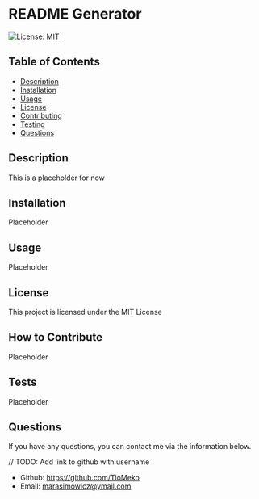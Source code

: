 # README Generator

  [![License: MIT](https://img.shields.io/badge/License-MIT-yellow.svg)](https://opensource.org/licenses/MIT)

  ## Table of Contents
  
  - [Description](#description)
  - [Installation](#installation)
  - [Usage](#usage)
  - [License](#license)
  - [Contributing](#how-to-contribute)
  - [Testing](#tests)
  - [Questions](#questions)

  ## Description
  
  This is a placeholder for now
  
  ## Installation
  
  Placeholder

  ## Usage

  Placeholder
  
  ## License

 This project is licensed under the MIT License
  
  ## How to Contribute
  
  Placeholder
  
  ## Tests
  
  Placeholder
  
  ## Questions
  
  If you have any questions, you can contact me via the information below.

  // TODO: Add link to github with username 
  * Github: https://github.com/TioMeko
  * Email: marasimowicz@ymail.com
